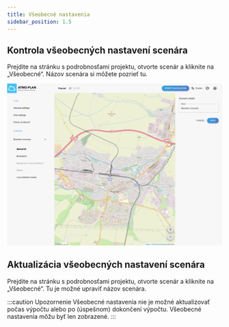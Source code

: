 ```yaml
---
title: Všeobecné nastavenia
sidebar_position: 1.5
---
```


## Kontrola všeobecných nastavení scenára


Prejdite na stránku s podrobnosťami projektu, otvorte scenár a kliknite na „Všeobecné“. Názov scenára si môžete pozrieť tu.

![Scenario list](./images/scenario_general_settings.png)

## Aktualizácia všeobecných nastavení scenára 

Prejdite na stránku s podrobnosťami projektu, otvorte scenár a kliknite na „Všeobecné“. Tu je možné upraviť názov scenára.

:::caution Upozornenie
Všeobecné nastavenia nie je možné aktualizovať počas výpočtu alebo po (úspešnom) dokončení výpočtu. Všeobecné nastavenia môžu byť len zobrazené.
:::
